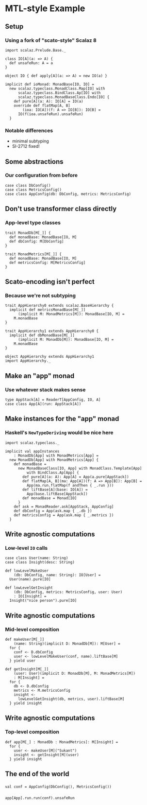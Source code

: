 # MTL-style Example

## Setup

### Using a fork of "scato-style" Scalaz 8

```tut:silent
import scalaz.Prelude.Base._
```

```tut:invisible
class IO[A](a: => A) {
  def unsafeRun: A = a
}

object IO { def apply[A](a: => A) = new IO(a) }

implicit def ioMonad: MonadBase[IO, IO] =
  new scalaz.typeclass.MonadClass.Map[IO] with
      scalaz.typeclass.BindClass.Ap[IO] with
      scalaz.typeclass.MonadBaseClass.Endo[IO] {
    def pure[A](a: A): IO[A] = IO(a)
    override def flatMap[A, B]
        (ioa: IO[A])(f: A => IO[B]): IO[B] =
      IO(f(ioa.unsafeRun).unsafeRun)
  }
```

### Notable differences

- minimal subtyping
- SI-2712 fixed!

## Some abstractions

### Our configuration from before

```tut:silent
case class DbConfig()
case class MetricsConfig()
case class AppConfig(db: DbConfig, metrics: MetricsConfig)
```

## Don't use transformer class directly

### App-level type classes

```tut:silent
trait MonadDb[M[_]] {
  def monadBase: MonadBase[IO, M]
  def dbConfig: M[DbConfig]
}

trait MonadMetrics[M[_]] {
  def monadBase: MonadBase[IO, M]
  def metricsConfig: M[MetricsConfig]
}
```

## Scato-encoding isn't perfect

### Because we're not subtyping

```tut:silent
trait AppHierarchy0 extends scalaz.BaseHierarchy {
  implicit def metricsMonadBase[M[_]]
      (implicit M: MonadMetrics[M]): MonadBase[IO, M] =
    M.monadBase
}

trait AppHierarchy1 extends AppHierarchy0 {
  implicit def dbMonadBase[M[_]]
      (implicit M: MonadDb[M]): MonadBase[IO, M] =
    M.monadBase
}

object AppHierarchy extends AppHierarchy1
import AppHierarchy._
```

## Make an "app" monad

### Use whatever stack makes sense

```tut:silent
type AppStack[A] = ReaderT[AppConfig, IO, A]
case class App[A](run: AppStack[A])
```

## Make instances for the "app" monad

### Haskell's `NewTypeDeriving` would be nice here

```tut:invisible
import scalaz.typeclass._
```

```tut:silent
implicit val appInstances
    : MonadDb[App] with MonadMetrics[App] =
  new MonadDb[App] with MonadMetrics[App] {
    def monadBase =
      new MonadBaseClass[IO, App] with MonadClass.Template[App]
          with BindClass.Ap[App] {
        def pure[A](a: A): App[A] = App(a.pure[AppStack])
        def flatMap[A, B](ma: App[A])(f: A => App[B]): App[B] =
          App(ma.run.flatMap(f andThen { _.run }))
        def liftBase[A](base: IO[A]) =
          App(base.liftBase[AppStack])
        def monadBase = Monad[IO]
      }
    def ask = MonadReader.ask[AppStack, AppConfig]
    def dbConfig = App(ask.map { _.db })
    def metricsConfig = App(ask.map { _.metrics })
  }
```

## Write agnostic computations

### Low-level `IO` calls

```tut:silent
case class User(name: String)
case class Insight(desc: String)

def lowLevelMakeUser
    (db: DbConfig, name: String): IO[User] =
  User(name).pure[IO]

def lowLevelGetInsight
    (db: DbConfig, metrics: MetricsConfig, user: User)
    : IO[Insight] =
  Insight("nice person").pure[IO]
```

## Write agnostic computations

### Mid-level composition

```tut:silent
def makeUser[M[_]]
    (name: String)(implicit D: MonadDb[M]): M[User] =
  for {
    conf <- D.dbConfig
    user <- lowLevelMakeUser(conf, name).liftBase[M]
  } yield user

def getInsight[M[_]]
    (user: User)(implicit D: MonadDb[M], M: MonadMetrics[M])
    : M[Insight] =
  for {
    db <- D.dbConfig
    metrics <- M.metricsConfig
    insight <-
      lowLevelGetInsight(db, metrics, user).liftBase[M]
  } yield insight
```

## Write agnostic computations

### Top-level composition

```tut:silent
def app[M[_] : MonadDb : MonadMetrics]: M[Insight] =
  for {
    user <- makeUser[M]("Sukant")
    insight <- getInsight[M](user)
  } yield insight
```

## The end of the world

###

```tut:silent
val conf = AppConfig(DbConfig(), MetricsConfig())
```

###

```tut
app[App].run.run(conf).unsafeRun
```
